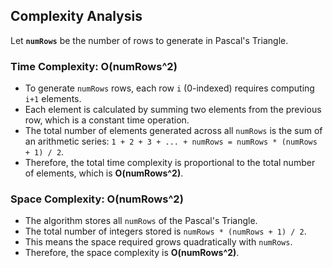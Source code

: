 ## Complexity Analysis

Let **`numRows`** be the number of rows to generate in Pascal's Triangle.

### Time Complexity: O(numRows^2)

- To generate `numRows` rows, each row `i` (0-indexed) requires computing `i+1` elements.
- Each element is calculated by summing two elements from the previous row, which is a constant time operation.
- The total number of elements generated across all `numRows` is the sum of an arithmetic series: `1 + 2 + 3 + ... + numRows = numRows * (numRows + 1) / 2`.
- Therefore, the total time complexity is proportional to the total number of elements, which is **O(numRows^2)**.

### Space Complexity: O(numRows^2)

- The algorithm stores all `numRows` of the Pascal's Triangle.
- The total number of integers stored is `numRows * (numRows + 1) / 2`.
- This means the space required grows quadratically with `numRows`.
- Therefore, the space complexity is **O(numRows^2)**.
